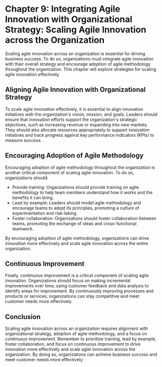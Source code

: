 Chapter 9: Integrating Agile Innovation with Organizational Strategy: Scaling Agile Innovation across the Organization
======================================================================================================================

Scaling agile innovation across an organization is essential for driving business success. To do so, organizations must integrate agile innovation with their overall strategy and encourage adoption of agile methodology throughout the organization. This chapter will explore strategies for scaling agile innovation effectively.

Aligning Agile Innovation with Organizational Strategy
------------------------------------------------------

To scale agile innovation effectively, it is essential to align innovation initiatives with the organization's vision, mission, and goals. Leaders should ensure that innovation efforts support the organization's strategic objectives, such as increasing revenue or expanding into new markets. They should also allocate resources appropriately to support innovation initiatives and track progress against key performance indicators (KPIs) to measure success.

Encouraging Adoption of Agile Methodology
-----------------------------------------

Encouraging adoption of agile methodology throughout the organization is another critical component of scaling agile innovation. To do so, organizations should:

* Provide training: Organizations should provide training on agile methodology to help team members understand how it works and the benefits it can bring.
* Lead by example: Leaders should model agile methodology and encourage teams to adopt its principles, promoting a culture of experimentation and risk-taking.
* Foster collaboration: Organizations should foster collaboration between teams, promoting the exchange of ideas and cross-functional teamwork.

By encouraging adoption of agile methodology, organizations can drive innovation more effectively and scale agile innovation across the entire organization.

Continuous Improvement
----------------------

Finally, continuous improvement is a critical component of scaling agile innovation. Organizations should focus on making incremental improvements over time, using customer feedback and data analysis to identify areas for improvement. By continuously improving processes and products or services, organizations can stay competitive and meet customer needs more effectively.

Conclusion
----------

Scaling agile innovation across an organization requires alignment with organizational strategy, adoption of agile methodology, and a focus on continuous improvement. Remember to prioritize training, lead by example, foster collaboration, and focus on continuous improvement to drive innovation more effectively and scale agile innovation across the organization. By doing so, organizations can achieve business success and meet customer needs more effectively.
